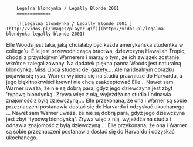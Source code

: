 
        Legalna blondynka / Legally Blonde 2001 
        =============
        
        [![Legalna blondynka / Legally Blonde 2001 ](http://vidos.pl/images/player.gif)](http://vidos.pl/legalna-blondynka-legally-blonde-2001)
        
        
 Elle Woods jest taka, jaką chciałaby być każda amerykańska studentka w college'u. Elle jest przewodniczącą bractwa, dziewczyną Hawaiian Tropic, chodzi z przystojnym Warnerem i marzy o tym, że ich związek zostanie wkrótce zalegalizowany. Na dodatek piękna panna Woods jest naturalną blondynką, Miss Lipca studenckiej gazety.... Ale na idealnym obrazku pojawia się rysa. Warner wybiera się na studia prawnicze do Harvardu, a jego błękitnokrwiści krewni nie chcą zaakceptować Elle... Nawet sam Warner uważa, że nie są dobrą para, gdyż jego dziewczyna jest zbyt 'typową blondynką'. Zrywa więc z nią, wyjeżdża na studia i odnawia znajomość z byłą dziewczyną.... Elle przekonana, że ona i Warner są sobie przeznaczeni postanawia dostać się do Harvardu i odzyskać ukochanego.  ... Nawet sam Warner uważa, że nie są dobrą para, gdyż jego dziewczyna jest zbyt 'typową blondynką'. Zrywa więc z nią, wyjeżdża na studia i odnawia znajomość z byłą dziewczyną.... Elle przekonana, że ona i Warner są sobie przeznaczeni postanawia dostać się do Harvardu i odzyskać ukochanego.
    